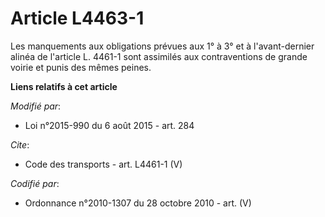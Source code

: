 # Article L4463-1

Les manquements aux obligations prévues aux 1° à 3° et à l'avant-dernier alinéa  de l'article L. 4461-1 sont assimilés aux
contraventions de grande voirie et punis des mêmes peines.

**Liens relatifs à cet article**

_Modifié par_:

  - Loi n°2015-990 du 6 août 2015 - art. 284

_Cite_:

  - Code des transports - art. L4461-1 (V)

_Codifié par_:

  - Ordonnance n°2010-1307 du 28 octobre 2010 - art. (V)
